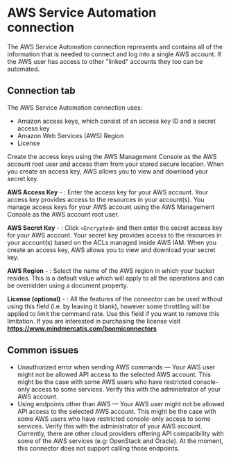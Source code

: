 # AWS Service Automation connection 

<head>
  <meta name="guidename" content="Integration"/>
  <meta name="context" content="GUID-153884d7-0bdc-4ca4-a568-b749d7d4fd7a"/>
</head>


The AWS Service Automation connection represents and contains all of the information that is needed to connect and log into a single AWS account. If the AWS user has access to other "linked" accounts they too can be automated.

## Connection tab 

The AWS Service Automation connection uses:

-   Amazon access keys, which consist of an access key ID and a secret access key
-   Amazon Web Services \(AWS\) Region
-   License

Create the access keys using the AWS Management Console as the AWS account root user and access them from your stored secure location. When you create an access key, AWS allows you to view and download your secret key.



**AWS Access Key** - :   Enter the access key for your AWS account. Your access key provides access to the resources in your account\(s\). You manage access keys for your AWS account using the AWS Management Console as the AWS account root user.

**AWS Secret Key** - :   Click `<Encrypted>` and then enter the secret access key for your AWS account. Your secret key provides access to the resources in your account\(s\) based on the ACLs managed inside AWS IAM. When you create an access key, AWS allows you to view and download your secret key.

**AWS Region** - :   Select the name of the AWS region in which your bucket resides. This is a default value which will apply to all the operations and can be overridden using a document property.

**License \(optional\)** - :   All the features of the connector can be used without using this field \(i.e. by leaving it blank\), however some throttling will be applied to limit the command rate. Use this field if you want to remove this limitation. If you are interested in purchasing the license visit **https://www.mindmercatis.com/boomiconnectors**

## Common issues 

-   Unauthorized error when sending AWS commands — Your AWS user might not be allowed API access to the selected AWS account. This might be the case with some AWS users who have restricted console-only access to some services. Verify this with the administrator of your AWS account.
-   Using endpoints other than AWS — Your AWS user might not be allowed API access to the selected AWS account. This might be the case with some AWS users who have restricted console-only access to some services. Verify this with the administrator of your AWS account. Currently, there are other cloud providers offering API compatibility with some of the AWS services \(e.g: OpenStack and Oracle\). At the moment, this connector does not support calling those endpoints.